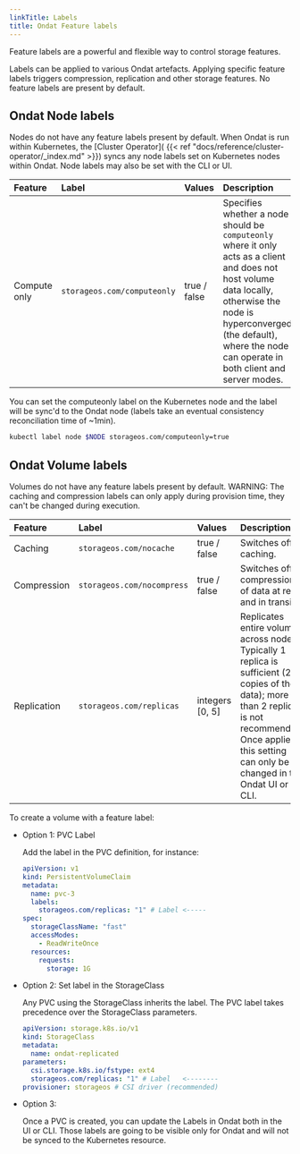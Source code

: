 ```yaml
---
linkTitle: Labels
title: Ondat Feature labels
---
```


Feature labels are a powerful and flexible way to control storage features.

Labels can be applied to various Ondat artefacts. Applying specific feature
labels triggers compression, replication and other storage features. No feature
labels are present by default.

## Ondat Node labels

Nodes do not have any feature labels present by default.  When Ondat is run
within Kubernetes, the [Cluster Operator](
{{< ref "docs/reference/cluster-operator/_index.md" >}}) syncs any node labels
set on Kubernetes nodes within Ondat.  Node labels may also be set with the
CLI or UI.

| Feature        | Label                         | Values                               | Description                    |
| :------------- | :---------------------------- | :----------------------------------- | :----------------------------- |
| Compute only   | `storageos.com/computeonly`   | true / false                         | Specifies whether a node should be `computeonly` where it only acts as a client and does not host volume data locally, otherwise the node is hyperconverged (the default), where the node can operate in both client and server modes. |

You can set the computeonly label on the Kubernetes node and the label will be
sync'd to the Ondat node (labels take an eventual consistency
reconciliation time of ~1min).

```bash
kubectl label node $NODE storageos.com/computeonly=true
```


## Ondat Volume labels

Volumes do not have any feature labels present by default. WARNING: The caching 
and compression labels can only apply during provision time, they can't be 
changed during execution.  

| Feature             | Label                               | Values                               | Description                                                                                                                                  |
| :------------------ | :---------------------------------- | :----------------------------------- | :------------------------------------------------------------------------------------------------------------------------------------------- |
| Caching             | `storageos.com/nocache`             | true / false                         | Switches off caching.                                                                                                                        |
| Compression         | `storageos.com/nocompress`          | true / false                         | Switches off compression of data at rest and in transit.                                                                                 |
| Replication         | `storageos.com/replicas`            | integers [0, 5]                      | Replicates entire volume across nodes. Typically 1 replica is sufficient (2 copies of the data); more than 2 replicas is not recommended. Once applied, this setting can only be changed in the Ondat UI or CLI.   |

To create a volume with a feature label:

- Option 1: PVC Label

    Add the label in the PVC definition, for instance:

    ```yaml
    apiVersion: v1
    kind: PersistentVolumeClaim
    metadata:
      name: pvc-3
      labels:
        storageos.com/replicas: "1" # Label <-----
    spec:
      storageClassName: "fast"
      accessModes:
        - ReadWriteOnce
      resources:
        requests:
          storage: 1G
    ```

- Option 2: Set label in the StorageClass

    Any PVC using the StorageClass inherits the label. The PVC label takes
    precedence over the StorageClass parameters.

    ```yaml
    apiVersion: storage.k8s.io/v1
    kind: StorageClass
    metadata:
      name: ondat-replicated
    parameters:
      csi.storage.k8s.io/fstype: ext4
      storageos.com/replicas: "1" # Label   <--------
    provisioner: storageos # CSI driver (recommended) 
    ```

- Option 3:

    Once a PVC is created, you can update the Labels in Ondat both in the
    UI or CLI. Those labels are going to be visible only for Ondat and will
    not be synced to the Kubernetes resource.
